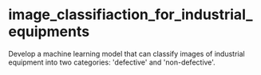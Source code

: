 # image_classifiaction_for_industrial_equipments
Develop a machine learning model that can classify images of industrial equipment into two categories: 'defective' and 'non-defective'.
